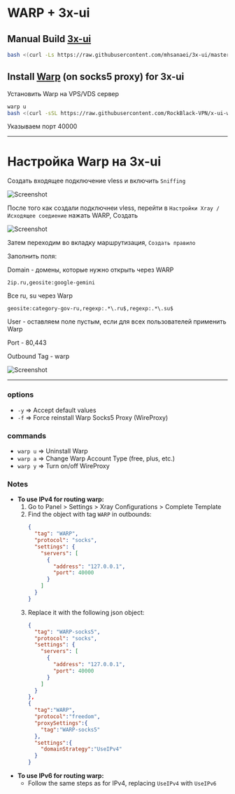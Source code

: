 # WARP + 3x-ui

## Manual Build [3x-ui](https://github.com/MHSanaei/3x-ui)

```sh
bash <(curl -Ls https://raw.githubusercontent.com/mhsanaei/3x-ui/master/install.sh)
```

## Install [Warp](https://gitlab.com/fscarmen/warp) (on socks5 proxy) for 3x-ui

Установить Warp на VPS/VDS сервер

```sh
warp u
bash <(curl -sSL https://raw.githubusercontent.com/RockBlack-VPN/x-ui-warp/main/install_warp_proxy.sh)
```
Указываем порт 40000
______
# Настройка Warp на 3x-ui
Создать входящее подключение vless и включить `Sniffing`

![Screenshot](https://rockblack.pro/images/warp/Screenshot_2.jpg)

После того как создали подключнеи vless, перейти в `Настройки Xray / Исходящее соедиение` нажать WARP, Создать

![Screenshot](https://rockblack.pro/images/warp/Screenshot_3.jpg)

Затем переходим во вкладку маршрутизация, `Создать правило`

Заполнить поля:

Domain - домены, которые нужно открыть через WARP

```
2ip.ru,geosite:google-gemini
```

Все ru, su через Warp 

```
geosite:category-gov-ru,regexp:.*\.ru$,regexp:.*\.su$
```

User - оставляем поле пустым, если для всех пользователей применить Warp

Port - 80,443

Outbound Tag - warp

![Screenshot](https://rockblack.pro/images/warp/Screenshot_4.jpg)

_______
### options

- `-y` => Accept default values
- `-f` => Force reinstall Warp Socks5 Proxy (WireProxy)

### commands

- `warp u` => Uninstall Warp
- `warp a` => Change Warp Account Type (free, plus, etc.)
- `warp y` => Turn on/off WireProxy

### Notes

- **To use IPv4 for routing warp:**
  1. Go to Panel > Settings > Xray Configurations > Complete Template
  2. Find the object with tag `WARP` in outbounds:
     ```json
     {
       "tag": "WARP",
       "protocol": "socks",
       "settings": {
         "servers": [
           {
             "address": "127.0.0.1",
             "port": 40000
           }
         ]
       }
     }
     ```
  3. Replace it with the following json object:
     ```json
     {
       "tag": "WARP-socks5",
       "protocol": "socks",
       "settings": {
         "servers": [
           {
             "address": "127.0.0.1",
             "port": 40000
           }
         ]
       }
     },
     {
       "tag":"WARP",
       "protocol":"freedom",
       "proxySettings":{
         "tag":"WARP-socks5"
       },
       "settings":{
         "domainStrategy":"UseIPv4"
       }
     }
     ```
- **To use IPv6 for routing warp:**
  - Follow the same steps as for IPv4, replacing `UseIPv4` with `UseIPv6`
